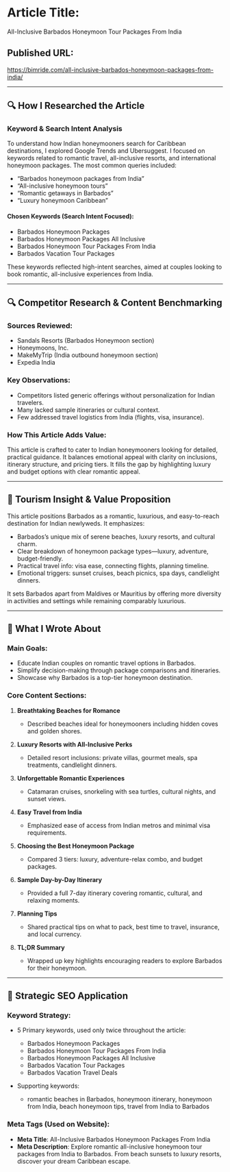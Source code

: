 # Article Title:
All-Inclusive Barbados Honeymoon Tour Packages From India

## Published URL:
https://bimride.com/all-inclusive-barbados-honeymoon-packages-from-india/

---

## 🔍 How I Researched the Article

### Keyword & Search Intent Analysis
To understand how Indian honeymooners search for Caribbean destinations, I explored Google Trends and Ubersuggest. I focused on keywords related to romantic travel, all-inclusive resorts, and international honeymoon packages. The most common queries included:

- “Barbados honeymoon packages from India”
- “All-inclusive honeymoon tours”
- “Romantic getaways in Barbados”
- “Luxury honeymoon Caribbean”

#### Chosen Keywords (Search Intent Focused):
- Barbados Honeymoon Packages
- Barbados Honeymoon Packages All Inclusive
- Barbados Honeymoon Tour Packages From India
- Barbados Vacation Tour Packages

These keywords reflected high-intent searches, aimed at couples looking to book romantic, all-inclusive experiences from India.

---

## 🔍 Competitor Research & Content Benchmarking

### Sources Reviewed:
- Sandals Resorts (Barbados Honeymoon section)
- Honeymoons, Inc.
- MakeMyTrip (India outbound honeymoon section)
- Expedia India

### Key Observations:
- Competitors listed generic offerings without personalization for Indian travelers.
- Many lacked sample itineraries or cultural context.
- Few addressed travel logistics from India (flights, visa, insurance).

### How This Article Adds Value:
This article is crafted to cater to Indian honeymooners looking for detailed, practical guidance. It balances emotional appeal with clarity on inclusions, itinerary structure, and pricing tiers. It fills the gap by highlighting luxury and budget options with clear romantic appeal.

---

## 🌴 Tourism Insight & Value Proposition

This article positions Barbados as a romantic, luxurious, and easy-to-reach destination for Indian newlyweds. It emphasizes:

- Barbados’s unique mix of serene beaches, luxury resorts, and cultural charm.
- Clear breakdown of honeymoon package types—luxury, adventure, budget-friendly.
- Practical travel info: visa ease, connecting flights, planning timeline.
- Emotional triggers: sunset cruises, beach picnics, spa days, candlelight dinners.

It sets Barbados apart from Maldives or Mauritius by offering more diversity in activities and settings while remaining comparably luxurious.

---

## 💋 What I Wrote About

### Main Goals:
- Educate Indian couples on romantic travel options in Barbados.
- Simplify decision-making through package comparisons and itineraries.
- Showcase why Barbados is a top-tier honeymoon destination.

### Core Content Sections:

1. **Breathtaking Beaches for Romance**
   - Described beaches ideal for honeymooners including hidden coves and golden shores.

2. **Luxury Resorts with All-Inclusive Perks**
   - Detailed resort inclusions: private villas, gourmet meals, spa treatments, candlelight dinners.

3. **Unforgettable Romantic Experiences**
   - Catamaran cruises, snorkeling with sea turtles, cultural nights, and sunset views.

4. **Easy Travel from India**
   - Emphasized ease of access from Indian metros and minimal visa requirements.

5. **Choosing the Best Honeymoon Package**
   - Compared 3 tiers: luxury, adventure-relax combo, and budget packages.

6. **Sample Day-by-Day Itinerary**
   - Provided a full 7-day itinerary covering romantic, cultural, and relaxing moments.

7. **Planning Tips**
   - Shared practical tips on what to pack, best time to travel, insurance, and local currency.

8. **TL;DR Summary**
   - Wrapped up key highlights encouraging readers to explore Barbados for their honeymoon.

---

## 🧠 Strategic SEO Application

### Keyword Strategy:
- 5 Primary keywords, used only twice throughout the article:
  - Barbados Honeymoon Packages
  - Barbados Honeymoon Tour Packages From India
  - Barbados Honeymoon Packages All Inclusive
  - Barbados Vacation Tour Packages
  - Barbados Vacation Travel Deals

- Supporting keywords:
  - romantic beaches in Barbados, honeymoon itinerary, honeymoon from India, beach honeymoon tips, travel from India to Barbados

### Meta Tags (Used on Website):
- **Meta Title**: All-Inclusive Barbados Honeymoon Packages From India
- **Meta Description**: Explore romantic all-inclusive honeymoon tour packages from India to Barbados. From beach sunsets to luxury resorts, discover your dream Caribbean escape.
